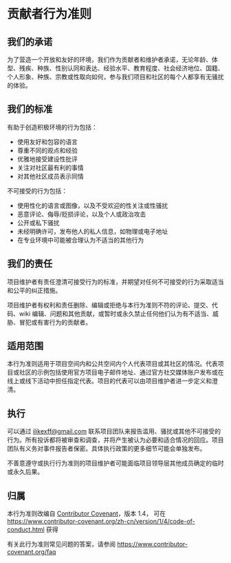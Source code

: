 # 贡献者行为准则

## 我们的承诺

为了营造一个开放和友好的环境，我们作为贡献者和维护者承诺，无论年龄、体型、残疾、种族、性别认同和表达、经验水平、教育程度、社会经济地位、国籍、个人形象、种族、宗教或性取向如何，参与我们项目和社区的每个人都享有无骚扰的体验。

## 我们的标准

有助于创造积极环境的行为包括：

- 使用友好和包容的语言
- 尊重不同的观点和经验
- 优雅地接受建设性批评
- 关注对社区最有利的事情
- 对其他社区成员表示同情

不可接受的行为包括：

- 使用性化的语言或图像，以及不受欢迎的性关注或性骚扰
- 恶意评论、侮辱/贬损评论，以及个人或政治攻击
- 公开或私下骚扰
- 未经明确许可，发布他人的私人信息，如物理或电子地址
- 在专业环境中可能被合理认为不适当的其他行为

## 我们的责任

项目维护者有责任澄清可接受行为的标准，并期望对任何不可接受的行为采取适当和公平的纠正措施。

项目维护者有权利和责任删除、编辑或拒绝与本行为准则不符的评论、提交、代码、wiki 编辑、问题和其他贡献，或暂时或永久禁止任何他们认为有不适当、威胁、冒犯或有害行为的贡献者。

## 适用范围

本行为准则适用于项目空间内和公共空间内个人代表项目或其社区的情况。代表项目或社区的示例包括使用官方项目电子邮件地址、通过官方社交媒体账户发布或在线上或线下活动中担任指定代表。项目的代表可以由项目维护者进一步定义和澄清。

## 执行

可以通过 ilikexff@gmail.com 联系项目团队来报告滥用、骚扰或其他不可接受的行为。所有投诉都将被审查和调查，并将产生被认为必要和适合情况的回应。项目团队有义务对事件报告者保密。具体执行政策的更多细节可能会单独发布。

不善意遵守或执行行为准则的项目维护者可能面临项目领导层其他成员确定的临时或永久后果。

## 归属

本行为准则改编自 [Contributor Covenant](https://www.contributor-covenant.org)，版本 1.4，
可在 https://www.contributor-covenant.org/zh-cn/version/1/4/code-of-conduct.html 获得

有关此行为准则常见问题的答案，请参阅
https://www.contributor-covenant.org/faq
